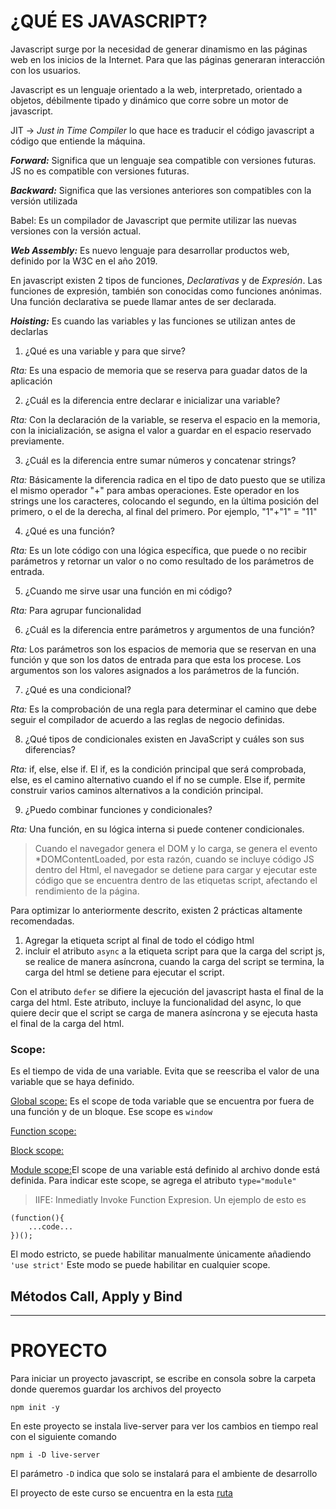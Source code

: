 # ¿QUÉ ES JAVASCRIPT?

Javascript surge por la necesidad de generar dinamismo en las páginas web en los inicios de la Internet. Para que las páginas generaran interacción con los usuarios.

Javascript es un lenguaje orientado a la web, interpretado, orientado a objetos, débilmente tipado y dinámico que corre sobre un motor de javascript.

JIT -> *Just in Time Compiler* lo que hace es traducir el código javascript a código que entiende la máquina.

__*Forward:*__ Significa que un lenguaje sea compatible con versiones futuras. JS no es compatible con versiones futuras.

__*Backward:*__ Significa que las versiones anteriores son compatibles con la versión utilizada

Babel: Es un compilador de Javascript que permite utilizar las nuevas versiones con la versión actual.

__*Web Assembly:*__ Es nuevo lenguaje para desarrollar productos web, definido por la W3C en el año 2019.

En javascript existen 2 tipos de funciones, *Declarativas* y de *Expresión*. Las funciones de expresión, también son conocidas como funciones anónimas. Una función declarativa se puede llamar antes de ser declarada.

__*Hoisting:*__ Es cuando las variables y las funciones se utilizan antes de declarlas


1. ¿Qué es una variable y para que sirve?

*Rta:* Es una espacio de memoria que se reserva para guadar datos de la aplicación

2. ¿Cuál es la diferencia entre declarar e inicializar una variable?

*Rta:* Con la declaración de la variable, se reserva el espacio en la memoria, con la inicialización, se asigna el valor a guardar en el espacio reservado previamente.

3. ¿Cuál es la diferencia entre sumar números y concatenar strings?

*Rta:* Básicamente la diferencia radica en el tipo de dato puesto que se utiliza el mismo operador "+" para ambas operaciones. Este operador en los strings une los caracteres, colocando el segundo, en la última posición del primero, o el de la derecha, al final del primero. Por ejemplo, "1"+"1" = "11"

4. ¿Qué es una función?

*Rta:* Es un lote código con una lógica específica, que puede o no recibir parámetros y retornar un valor o no como resultado de los parámetros de entrada.

5. ¿Cuando me sirve usar una función en mi código?

*Rta:* Para agrupar funcionalidad

6. ¿Cuál es la diferencia entre parámetros y argumentos de una función?

*Rta:* Los parámetros son los espacios de memoria que se reservan en una función y que son los datos de entrada para que esta los procese. Los argumentos son los valores asignados a los parámetros de la función.

7. ¿Qué es una condicional?

*Rta:* Es la comprobación de una regla para determinar el camino que debe seguir el compilador de acuerdo a las reglas de negocio definidas.

8. ¿Qué tipos de condicionales existen en JavaScript y cuáles son sus diferencias?

*Rta:* if, else, else if. El if, es la condición principal que será comprobada, else, es el camino alternativo cuando el if no se cumple. Else if, permite construir varios caminos alternativos a la condición principal.

9. ¿Puedo combinar funciones y condicionales?

*Rta:* Una función, en su lógica interna si puede contener condicionales.

> Cuando el navegador genera el DOM y lo carga, se genera el evento *DOMContentLoaded, por esta razón, cuando se incluye código JS dentro del Html, el navegador se detiene para cargar y ejecutar este código que se encuentra dentro de las etiquetas script, afectando el rendimiento de la página.

Para optimizar lo anteriormente descrito, existen 2 prácticas altamente recomendadas.

1. Agregar la etiqueta script al final de todo el código html
2. incluir el atributo `async` a la etiqueta script para que la carga del script js, se realice de manera asíncrona, cuando la carga del script se termina, la carga del html se detiene para ejecutar el script.

Con el atributo `defer` se difiere la ejecución del javascript hasta el final de la carga del html. Este atributo, incluye la funcionalidad del async, lo que quiere decir que el script se carga de manera asíncrona y se ejecuta hasta el final de la carga del html.

### __Scope__:
Es el tiempo de vida de una variable. Evita que se reescriba el valor de una variable que se haya definido.

<u>Global scope:</u> Es el scope de toda variable que se encuentra por fuera de una función y de un bloque. Ese scope es `window`

<u>Function scope:</u>

<u>Block scope:</u>

<u>Module scope:</u>El scope de una variable está definido al archivo donde está definida. Para indicar este scope, se agrega el atributo `type="module"`

> IIFE: Inmediatly Invoke Function Expresion. Un ejemplo de esto es

```
(function(){
    ...code...
})();
```

El modo estricto, se puede habilitar manualmente únicamente añadiendo `'use strict'` Este modo se puede habilitar en cualquier scope.

## Métodos Call, Apply y Bind



---
# PROYECTO

Para iniciar un proyecto javascript, se escribe en consola sobre la carpeta donde queremos guardar los archivos del proyecto

    npm init -y

En este proyecto se instala live-server para ver los cambios en tiempo real con el siguiente comando

`npm i -D live-server`

El parámetro `-D` indica que solo se instalará para el ambiente de desarrollo

El proyecto de este curso se encuentra en la esta [ruta](./mediaplayer/)